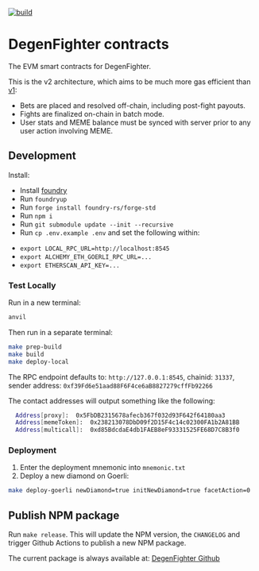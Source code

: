 [![build](https://github.com/DegenFighter/contracts/actions/workflows/ci.yml/badge.svg?branch=main)](https://github.com/DegenFighter/contracts/actions/workflows/ci.yml)

# DegenFighter contracts

The EVM smart contracts for DegenFighter.

This is the v2 architecture, which aims to be much more gas efficient than [v1](https://github.com/DegenFighter/contracts/tree/v1.3.1):

- Bets are placed and resolved off-chain, including post-fight payouts.
- Fights are finalized on-chain in batch mode.
- User stats and MEME balance must be synced with server prior to any user action involving MEME.

## Development

Install:

- Install [foundry](https://github.com/foundry-rs/foundry/blob/master/README.md)
- Run `foundryup`
- Run `forge install foundry-rs/forge-std`
- Run `npm i`
- Run `git submodule update --init --recursive`
- Run `cp .env.example .env` and set the following within:

* `export LOCAL_RPC_URL=http://localhost:8545`
* `export ALCHEMY_ETH_GOERLI_RPC_URL=...`
* `export ETHERSCAN_API_KEY=...`

### Test Locally

Run in a new terminal:

```zsh
anvil
```

Then run in a separate terminal:

```zsh
make prep-build
make build
make deploy-local
```

The RPC endpoint defaults to: `http://127.0.0.1:8545`, chainid: `31337`, sender address: `0xf39Fd6e51aad88F6F4ce6aB8827279cffFb92266`

The contact addresses will output something like the following:

```zsh
  Address[proxy]:  0x5FbDB2315678afecb367f032d93F642f64180aa3
  Address[memeToken]:  0x238213078DbD09f2D15F4c14c02300FA1b2A81BB
  Address[multicall]:  0xd85BdcdaE4db1FAEB8eF93331525FE68D7C8B3f0
```

### Deployment

1. Enter the deployment mnemonic into `mnemonic.txt`
1. Deploy a new diamond on Goerli:

```zsh
make deploy-goerli newDiamond=true initNewDiamond=true facetAction=0
```

## Publish NPM package

Run `make release`. This will update the NPM version, the `CHANGELOG` and trigger Github Actions to publish a new NPM package.

The current package is always available at: [DegenFighter Github](https://github.com/DegenFighter/contracts/pkgs/npm/contracts)
